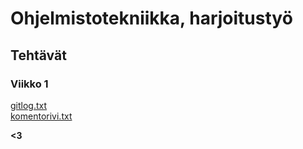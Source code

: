 # Ohjelmistotekniikka, harjoitustyö
## Tehtävät

### Viikko 1
[gitlog.txt](https://github.com/mcsirkka/ot-harjoitustyo/blob/master/laskarit/viikko1/gitlog.txt)  
[komentorivi.txt](https://github.com/mcsirkka/ot-harjoitustyo/blob/master/laskarit/viikko1/komentorivi.txt)  

**<3**
